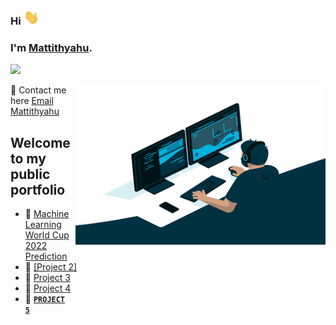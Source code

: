 ### Hi <img src="Wave.gif" width="25px">
### I'm [Mattithyahu](https://mattithyahudata.github.io/devportfolio/#about).
![](https://visitor-badge.glitch.me/badge?page_id=MattithyahuData.MattithyahuData)

<img align="right" alt="GIF" src="Analyst.gif" width="400" height="256" /> 

💬 Contact me here   [Email Mattithyahu](mailto:mattithyahuowolabi@gmail.com)
 
## Welcome to my public portfolio

- 🔭 [Machine Learning World Cup 2022 Prediction](https://mattithyahudata.github.io/devportfolio/Project1.html)
- 🔭 [[Project 2]](https://mattithyahudata.github.io/devportfolio/Project1.html)
- 🔭 [Project 3](https://mattithyahudata.github.io/devportfolio/Project1.html)
- 🔭 [Project 4](https://mattithyahudata.github.io/devportfolio/Project1.html)
- 🔭 <code><a href="https://mattithyahudata.github.io/devportfolio/Project1.html" target="_blank" ><strong>PROJECT 5</strong></a></code>



